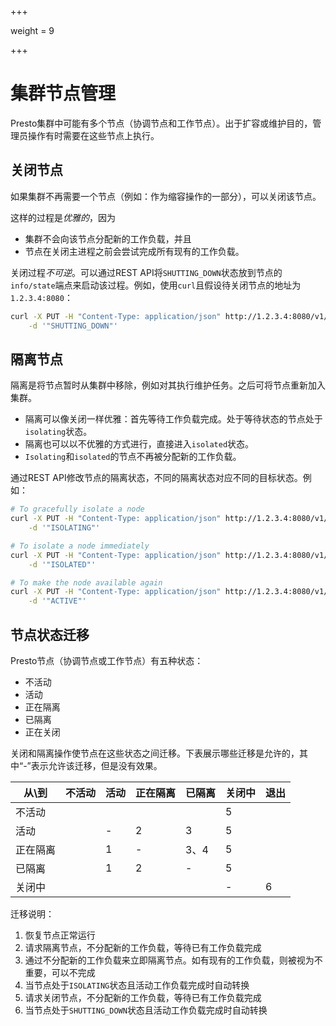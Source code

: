 +++

weight = 9

+++


# 集群节点管理

Presto集群中可能有多个节点（协调节点和工作节点）。出于扩容或维护目的，管理员操作有时需要在这些节点上执行。

## 关闭节点

如果集群不再需要一个节点（例如：作为缩容操作的一部分），可以关闭该节点。

这样的过程是*优雅的*，因为

- 集群不会向该节点分配新的工作负载，并且
- 节点在关闭主进程之前会尝试完成所有现有的工作负载。

关闭过程*不可逆*。可以通过REST API将`SHUTTING_DOWN`状态放到节点的`info/state`端点来启动该过程。例如，使用`curl`且假设待关闭节点的地址为`1.2.3.4:8080`：

```sh
curl -X PUT -H "Content-Type: application/json" http://1.2.3.4:8080/v1/info/state \
    -d '"SHUTTING_DOWN"'
```

## 隔离节点

隔离是将节点暂时从集群中移除，例如对其执行维护任务。之后可将节点重新加入集群。

- 隔离可以像关闭一样优雅：首先等待工作负载完成。处于等待状态的节点处于`isolating`状态。
- 隔离也可以以不优雅的方式进行，直接进入`isolated`状态。
- `Isolating`和`isolated`的节点不再被分配新的工作负载。

通过REST API修改节点的隔离状态，不同的隔离状态对应不同的目标状态。例如：

```sh
# To gracefully isolate a node
curl -X PUT -H "Content-Type: application/json" http://1.2.3.4:8080/v1/info/state \
    -d '"ISOLATING"'

# To isolate a node immediately
curl -X PUT -H "Content-Type: application/json" http://1.2.3.4:8080/v1/info/state \
    -d '"ISOLATED"'

# To make the node available again
curl -X PUT -H "Content-Type: application/json" http://1.2.3.4:8080/v1/info/state \
    -d '"ACTIVE"'
```

## 节点状态迁移

Presto节点（协调节点或工作节点）有五种状态：

- 不活动
- 活动
- 正在隔离
- 已隔离
- 正在关闭

关闭和隔离操作使节点在这些状态之间迁移。下表展示哪些迁移是允许的，其中“-”表示允许该迁移，但是没有效果。

| 从\\到| 不活动| 活动| 正在隔离| 已隔离| 关闭中| 退出|
|----------|----------|----------|----------|----------|----------|----------|
| 不活动| | | | | 5| |
| 活动| | \-| 2| 3| 5| |
| 正在隔离| | 1| \-| 3、4| 5| |
| 已隔离| | 1| 2| \-| 5| |
| 关闭中| | | | | \-| 6|

迁移说明：

1. 恢复节点正常运行
2. 请求隔离节点，不分配新的工作负载，等待已有工作负载完成
3. 通过不分配新的工作负载来立即隔离节点。如有现有的工作负载，则被视为不重要，可以不完成
4. 当节点处于`ISOLATING`状态且活动工作负载完成时自动转换
5. 请求关闭节点，不分配新的工作负载，等待已有工作负载完成
6. 当节点处于`SHUTTING_DOWN`状态且活动工作负载完成时自动转换